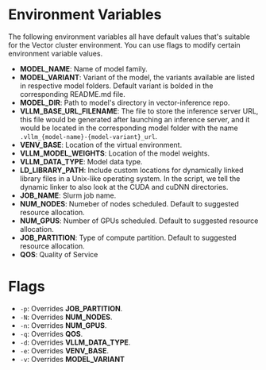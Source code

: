 # Environment Variables
The following environment variables all have default values that's suitable for the Vector cluster environment. You can use flags to modify certain environment variable values.

* **MODEL_NAME**: Name of model family.
* **MODEL_VARIANT**: Variant of the model, the variants available are listed in respective model folders. Default variant is bolded in the corresponding README.md file.
* **MODEL_DIR**: Path to model's directory in vector-inference repo.
* **VLLM_BASE_URL_FILENAME**: The file to store the inference server URL, this file would be generated after launching an inference server, and it would be located in the corresponding model folder with the name `.vllm_{model-name}-{model-variant}_url`.
* **VENV_BASE**: Location of the virtual environment.
* **VLLM_MODEL_WEIGHTS**: Location of the model weights.
* **VLLM_DATA_TYPE**: Model data type.
* **LD_LIBRARY_PATH**: Include custom locations for dynamically linked library files in a Unix-like operating system. In the script, we tell the dynamic linker to also look at the CUDA and cuDNN directories.
* **JOB_NAME**: Slurm job name.
* **NUM_NODES**: Numeber of nodes scheduled. Default to suggested resource allocation.
* **NUM_GPUS**: Number of GPUs scheduled. Default to suggested resource allocation.
* **JOB_PARTITION**: Type of compute partition. Default to suggested resource allocation.
* **QOS**: Quality of Service

# Flags
* `-p`: Overrides **JOB_PARTITION**.
* `-N`: Overrides **NUM_NODES**.
* `-n`: Overrides **NUM_GPUS**.
* `-q`: Overrides **QOS**.
* `-d`: Overrides **VLLM_DATA_TYPE**.
* `-e`: Overrides **VENV_BASE**.
* `-v`: Overrides **MODEL_VARIANT**
